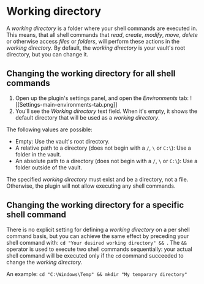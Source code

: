 # Working directory

A *working directory* is a folder where your shell commands are executed in. This means, that all shell commands that *read*, *create*, *modify*, *move*, *delete* or otherwise access *files* or *folders*, will perform these actions in the *working directory*. By default, the *working directory* is your vault's root directory, but you can change it.

## Changing the working directory for all shell commands
1. Open up the plugin's settings panel, and open the *Environments* tab:
	![[Settings-main-environments-tab.png]]
2. You'll see the *Working directory* text field. When it's empty, it shows the default directory that will be used as a *working directory*.

The following values are possible:
- Empty: Use the vault's root directory.
- A relative path to a directory (does not begin with a `/`, `\` or `C:\`): Use a folder in the vault.
- An absolute path to a directory (does not begin with a `/`, `\` or `C:\`): Use a folder outside of the vault.

The specified *working directory* must exist and be a directory, not a file. Otherwise, the plugin will not allow executing any shell commands.

## Changing the working directory for a specific shell command
There is no explicit setting for defining a *working directory* on a per shell command basis, but you can achieve the same effect by preceding your shell command with: `cd "Your desired working directory" && `. The `&&` operator is used to execute two shell commands sequentially: your actual shell command will be executed only if the `cd` command succeeded to change the *working directory*.

An example: `cd "C:\Windows\Temp" && mkdir "My temporary directory"`